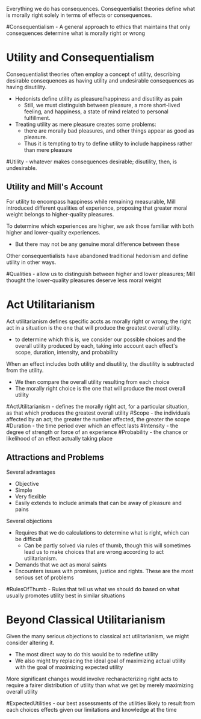 Everything we do has consequences. Consequentialist theories define what is morally right solely in terms of effects or consequences.

#Consequentialism - A general approach to ethics that maintains that only consequences determine what is morally right or wrong

# Utility and Consequentialism
Consequentialist theories often employ a concept of utility, describing desirable consequences as having utility and undesirable consequences as having disutility.
- Hedonists define utility as pleasure/happiness and disutility as pain
	- Still, we must distinguish between pleasure, a more short-lived feeling, and happiness, a state of mind related to personal fulfillment.
- Treating utility as mere pleasure creates some problems: 
	- there are morally bad pleasures, and other things appear as good as pleasure.
	- Thus it is tempting to try to define utility to include happiness rather than mere pleasure

#Utility - whatever makes consequences desirable; disutility, then, is undesirable.

## Utility and Mill's Account
For utility to encompass happiness while remaining measurable, Mill introduced different qualities of experience, proposing that greater moral weight belongs to higher-quality pleasures.

To determine which experiences are higher, we ask those familiar with both higher and lower-quality experiences.
- But there may not be any genuine moral difference between these

Other consequentialists have abandoned traditional hedonism and define utility in other ways.

#Qualities - allow us to distinguish between higher and lower pleasures; Mill thought the lower-quality pleasures deserve less moral weight

# Act Utilitarianism
Act utilitarianism defines specific accts as morally right or wrong; the right act in a situation is the one that will produce the greatest overall utility.
- to determine which this is, we consider our possible choices and the overall utility produced by each, taking into account each effect's scope, duration, intensity, and probability

When an effect includes both utility and disutility, the disutility is subtracted from the utility.
- We then compare the overall utility resulting from each choice
- The morally right choice is the one that will produce the most overall utility

#ActUtilitarianism - defines the morally right act, for a particular situation, as that which produces the greatest overall utility
#Scope - the individuals affected by an act; the greater the number affected, the greater the scope
#Duration - the time period over which an effect lasts
#Intensity - the degree of strength or force of an experience
#Probability - the chance or likelihood of an effect actually taking place

## Attractions and Problems
Several advantages
- Objective
- Simple
- Very flexible
- Easily extends to include animals that can be away of pleasure and pains

Several objections
- Requires that we do calculations to determine what is right, which can be difficult
	- Can be partly solved via rules of thumb, though this will sometimes lead us to make choices that are wrong according to act utilitarianism.
- Demands that we act as moral saints
- Encounters issues with promises, justice and rights. These are the most serious set of problems

#RulesOfThumb - Rules that tell us what we should do based on what usually promotes utility best in similar situations

# Beyond Classical Utilitarianism
Given the many serious objections to classical act utilitarianism, we might consider altering it.
- The most direct way to do this would be to redefine utility
- We also might try replacing the ideal goal of maximizing actual utility with the goal of maximizing expected utility

More significant changes would involve recharacterizing right acts to require a fairer distribution of utility than what we get by merely maximizing overall utility

#ExpectedUtilities - our best assessments of the utilities likely to result from each choices effects given our limitations and knowledge at the time